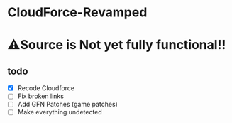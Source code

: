 # CloudForce-Revamped
# ⚠️Source is Not yet fully functional!!
## todo

- [x] Recode Cloudforce
- [ ] Fix broken links
- [ ] Add GFN Patches (game patches)
- [ ] Make everything undetected
